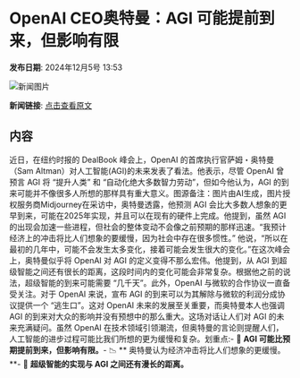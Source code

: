 # OpenAI CEO奥特曼：AGI 可能提前到来，但影响有限

**发布日期**: 2024年12月5号 13:53

![新闻图片](https://pic.chinaz.com/picmap/201812131617119144_6.jpg)

**新闻链接**: [点击查看原文](https://www.aibase.com/zh/news/13724)

## 内容

近日，在纽约时报的 DealBook 峰会上，OpenAI 的首席执行官萨姆・奥特曼（Sam Altman）对人工智能(AGI)的未来发表了看法。他表示，尽管 OpenAI 曾预言 AGI 将 “提升人类” 和 “自动化绝大多数智力劳动”，但如今他认为，AGI 的到来可能并不像很多人所想的那样具有重大意义。图源备注：图片由AI生成，图片授权服务商Midjourney在采访中，奥特曼透露，他预测 AGI 会比大多数人想象的更早到来，可能在2025年实现，并且可以在现有的硬件上完成。他提到，虽然 AGI 的出现会加速一些进程，但社会的整体变动不会像之前预期的那样迅速。“我预计经济上的冲击将比人们想象的要缓慢，因为社会中存在很多惯性。” 他说，“所以在最初的几年中，可能不会发生太多变化，接着可能会发生很大的变化。”在这次峰会上，奥特曼似乎将 OpenAI 对 AGI 的定义变得不那么宏伟。他提到，从 AGI 到超级智能之间还有很长的距离，这段时间内的变化可能会非常复杂。根据他之前的说法，超级智能的到来可能需要 “几千天”。此外，OpenAI 与微软的合作协议一直备受关注。对于 OpenAI 来说，宣布 AGI 的到来可以为其解除与微软的利润分成协议提供一个 “逃生口”。这对 OpenAI 未来的发展至关重要，而奥特曼本人也强调 AGI 的到来对大众的影响并没有预想中的那么重大。这场对话让人们对 AGI 的未来充满疑问。虽然 OpenAI 在技术领域引领潮流，但奥特曼的言论则提醒人们，人工智能的进步过程可能比我们所想的更为缓慢和复杂。划重点:- 🤖 **AGI 可能比预期提前到来，但影响有限。**- 📉 ** 奥特曼认为经济冲击将比人们想象的更缓慢。**- 📅 **超级智能的实现与 AGI 之间还有漫长的距离。**
